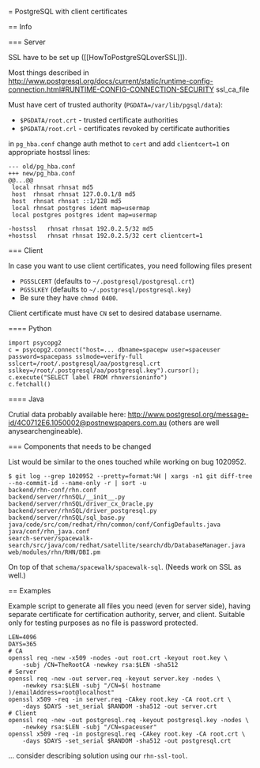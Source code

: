 = PostgreSQL with client certificates

== Info

=== Server

SSL have to be set up ([[HowToPostgreSQLoverSSL]]).

Most things described in
http://www.postgresql.org/docs/current/static/runtime-config-connection.html#RUNTIME-CONFIG-CONNECTION-SECURITY
ssl_ca_file

Must have cert of trusted authority (`PGDATA=/var/lib/pgsql/data`):

  * `$PGDATA/root.crt` - trusted certificate authorities
  * `$PGDATA/root.crl` - certificates revoked by certificate authorities

in `pg_hba.conf` change auth methot to `cert` and add `clientcert=1` on appropriate hostssl lines:


    --- old/pg_hba.conf
    +++ new/pg_hba.conf
    @@...@@
     local rhnsat rhnsat md5
     host  rhnsat rhnsat 127.0.0.1/8 md5
     host  rhnsat rhnsat ::1/128 md5
     local rhnsat postgres ident map=usermap
     local postgres postgres ident map=usermap
     
    -hostssl   rhnsat rhnsat 192.0.2.5/32 md5
    +hostssl   rhnsat rhnsat 192.0.2.5/32 cert clientcert=1

=== Client

In case you want to use client certificates, you need following files present

  * `PGSSLCERT` (defaults to `~/.postgresql/postgresql.crt`)
  * `PGSSLKEY`  (defaults to `~/.postgresql/postgresql.key`)
  * Be sure they have `chmod 0400`.

Client certificate must have `CN` set to desired database username.

==== Python


    import psycopg2
    c = psycopg2.connect("host=... dbname=spacepw user=spaceuser password=spacepass sslmode=verify-full sslcert=/root/.postgresql/aa/postgresql.crt sslkey=/root/.postgresql/aa/postgresql.key").cursor(); c.execute("SELECT label FROM rhnversioninfo")
    c.fetchall()

==== Java

Crutial data probably available here: http://www.postgresql.org/message-id/4C0712E6.1050002@postnewspapers.com.au
(others are well anysearchengineable).

=== Components that needs to be changed

List would be similar to the ones touched while working on bug 1020952.


    $ git log --grep 1020952 --pretty=format:%H | xargs -n1 git diff-tree --no-commit-id --name-only -r | sort -u
    backend/rhn-conf/rhn.conf
    backend/server/rhnSQL/__init__.py
    backend/server/rhnSQL/driver_cx_Oracle.py
    backend/server/rhnSQL/driver_postgresql.py
    backend/server/rhnSQL/sql_base.py
    java/code/src/com/redhat/rhn/common/conf/ConfigDefaults.java
    java/conf/rhn_java.conf
    search-server/spacewalk-search/src/java/com/redhat/satellite/search/db/DatabaseManager.java
    web/modules/rhn/RHN/DBI.pm

On top of that `schema/spacewalk/spacewalk-sql`. (Needs work on SSL as well.)

== Examples

Example script to generate all files you need (even for server side), having
separate certificate for certification authority, server, and client.
Suitable only for testing purposes as no file is password protected.


    LEN=4096
    DAYS=365
    # CA
    openssl req -new -x509 -nodes -out root.crt -keyout root.key \
        -subj /CN=TheRootCA -newkey rsa:$LEN -sha512
    # Server
    openssl req -new -out server.req -keyout server.key -nodes \
        -newkey rsa:$LEN -subj "/CN=$( hostname )/emailAddress=root@localhost"
    openssl x509 -req -in server.req -CAkey root.key -CA root.crt \
        -days $DAYS -set_serial $RANDOM -sha512 -out server.crt
    # Client
    openssl req -new -out postgresql.req -keyout postgresql.key -nodes \
        -newkey rsa:$LEN -subj "/CN=spaceuser"
    openssl x509 -req -in postgresql.req -CAkey root.key -CA root.crt \
        -days $DAYS -set_serial $RANDOM -sha512 -out postgresql.crt

... consider describing solution using our `rhn-ssl-tool`.
